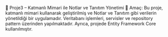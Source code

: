 📂 Proje3 – Katmanlı Mimari ile Notlar ve Tanıtım Yönetimi
🎯 Amaç:
Bu proje, katmanlı mimari kullanarak geliştirilmiş ve Notlar ve Tanıtım gibi verilerin yönetildiği bir uygulamadır. Veritabanı işlemleri, servisler ve repository pattern üzerinden yapılmaktadır. Ayrıca, projede Entity Framework Core kullanılmıştır.
